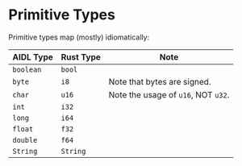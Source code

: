 # Primitive Types

Primitive types map (mostly) idiomatically:

| AIDL Type | Rust Type | Note                                |
|-----------|-----------|-------------------------------------|
| `boolean` | `bool`    |                                     |
| `byte`    | `i8`      | Note that bytes are signed.         |
| `char`    | `u16`     | Note the usage of `u16`, NOT `u32`. |
| `int`     | `i32`     |                                     |
| `long`    | `i64`     |                                     |
| `float`   | `f32`     |                                     |
| `double`  | `f64`     |                                     |
| `String`  | `String`  |                                     |
